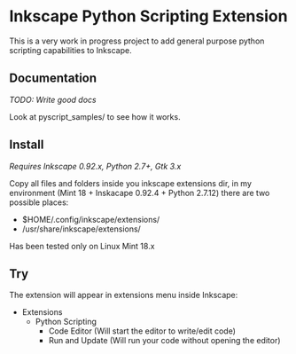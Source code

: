 # Inkscape Python Scripting Extension

This is a very work in progress project to add general purpose python scripting capabilities to Inkscape.

## Documentation

*TODO: Write good docs*

Look at pyscript_samples/ to see how it works. 

## Install

*Requires Inkscape 0.92.x, Python 2.7+, Gtk 3.x*

Copy all files and folders inside you inkscape extensions dir, in my environment (Mint 18 + Inskacape 0.92.4 + Python 2.7.12) there are two possible places:

 - $HOME/.config/inkscape/extensions/
 - /usr/share/inkscape/extensions/


Has been tested only on Linux Mint 18.x

## Try

The extension will appear in extensions menu inside Inkscape:

* Extensions
    * Python Scripting
        * Code Editor (Will start the editor to write/edit code)
        * Run and Update (Will run your code without opening the editor)

